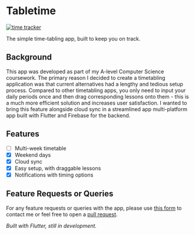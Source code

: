 # Tabletime

[![time tracker](https://wakatime.com/badge/github/Joshlucpoll/tabletime.svg)](https://wakatime.com/badge/github/Joshlucpoll/tabletime)

The simple time-tabling app, built to keep you on track.

## Background

This app was developed as part of my A-level Computer Science coursework. The primary reason I decided to create a timetabling application was that current alternatives had a lengthy and tedious setup process. Compared to other timetabling apps, you only need to input your daily periods once and then drag corresponding lessons onto them - this is a much more efficient solution and increases user satisfaction. I wanted to bring this feature alongside cloud sync in a streamlined app multi-platform app built with Flutter and Firebase for the backend.

## Features

- [ ] Multi-week timetable
- [x] Weekend days
- [x] Cloud sync
- [x] Easy setup, with draggable lessons
- [x] Notifications with timing options

## Feature Requests or Queries

For any feature requests or queries with the app, please use [this form](https://tabletime.app/contact) to contact me or feel free to open a [pull request](https://github.com/Joshlucpoll/tabletime/pulls).

*Built with Flutter, still in development.*
